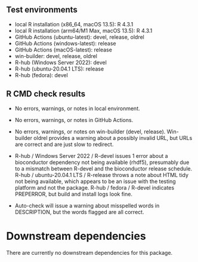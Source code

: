 ## Test environments
* local R installation (x86_64, macOS 13.5): R 4.3.1
* local R installation (arm64/M1 Max, macOS 13.5): R 4.3.1
* GitHub Actions (ubuntu-latest): devel, release, oldrel
* GitHub Actions (windows-latest): release
* GitHub Actions (macOS-latest): release
* win-builder: devel, release, oldrel
* R-hub (Windows Server 2022): devel
* R-hub (ubuntu-20.04.1 LTS): release
* R-hub (fedora): devel

## R CMD check results

* No errors, warnings, or notes in local environment.

* No errors, warnings, or notes in GitHub Actions.

* No errors, warnings, or notes on win-builder (devel, release). Win-builder oldrel
provides a warning about a possibly invalid URL, but URLs are correct and are 
just slow to redirect.

* R-hub / Windows Server 2022 / R-devel issues 1 error about a bioconductor
dependency not being available (rhdf5), presumably due to a mismatch between R-devel
and the bioconductor release schedule. R-hub / ubuntu-20.04.1 LTS / R-release
throws a note about HTML tidy not being available, which appears to be an issue
with the testing platform and not the package. R-hub / fedora / R-devel indicates
PREPERROR, but build and install logs look fine.

* Auto-check will issue a warning about misspelled words in DESCRIPTION, 
but the words flagged are all correct.

# Downstream dependencies

There are currently no downstream dependencies for this package.
